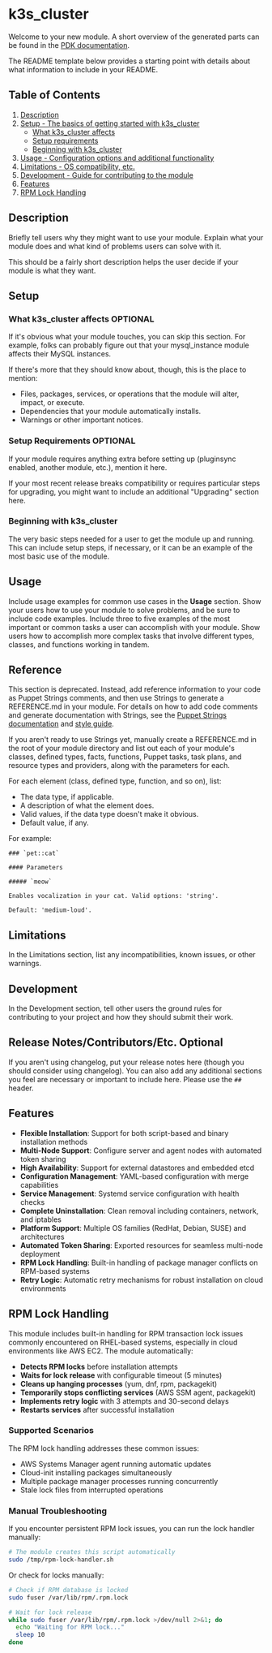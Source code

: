 # k3s_cluster

Welcome to your new module. A short overview of the generated parts can be found
in the [PDK documentation][1].

The README template below provides a starting point with details about what
information to include in your README.

## Table of Contents

1. [Description](#description)
1. [Setup - The basics of getting started with k3s_cluster](#setup)
    * [What k3s_cluster affects](#what-k3s_cluster-affects)
    * [Setup requirements](#setup-requirements)
    * [Beginning with k3s_cluster](#beginning-with-k3s_cluster)
1. [Usage - Configuration options and additional functionality](#usage)
1. [Limitations - OS compatibility, etc.](#limitations)
1. [Development - Guide for contributing to the module](#development)
1. [Features](#features)
1. [RPM Lock Handling](#rpm-lock-handling)

## Description

Briefly tell users why they might want to use your module. Explain what your
module does and what kind of problems users can solve with it.

This should be a fairly short description helps the user decide if your module
is what they want.

## Setup

### What k3s_cluster affects **OPTIONAL**

If it's obvious what your module touches, you can skip this section. For
example, folks can probably figure out that your mysql_instance module affects
their MySQL instances.

If there's more that they should know about, though, this is the place to
mention:

* Files, packages, services, or operations that the module will alter, impact,
  or execute.
* Dependencies that your module automatically installs.
* Warnings or other important notices.

### Setup Requirements **OPTIONAL**

If your module requires anything extra before setting up (pluginsync enabled,
another module, etc.), mention it here.

If your most recent release breaks compatibility or requires particular steps
for upgrading, you might want to include an additional "Upgrading" section here.

### Beginning with k3s_cluster

The very basic steps needed for a user to get the module up and running. This
can include setup steps, if necessary, or it can be an example of the most basic
use of the module.

## Usage

Include usage examples for common use cases in the **Usage** section. Show your
users how to use your module to solve problems, and be sure to include code
examples. Include three to five examples of the most important or common tasks a
user can accomplish with your module. Show users how to accomplish more complex
tasks that involve different types, classes, and functions working in tandem.

## Reference

This section is deprecated. Instead, add reference information to your code as
Puppet Strings comments, and then use Strings to generate a REFERENCE.md in your
module. For details on how to add code comments and generate documentation with
Strings, see the [Puppet Strings documentation][2] and [style guide][3].

If you aren't ready to use Strings yet, manually create a REFERENCE.md in the
root of your module directory and list out each of your module's classes,
defined types, facts, functions, Puppet tasks, task plans, and resource types
and providers, along with the parameters for each.

For each element (class, defined type, function, and so on), list:

* The data type, if applicable.
* A description of what the element does.
* Valid values, if the data type doesn't make it obvious.
* Default value, if any.

For example:

```
### `pet::cat`

#### Parameters

##### `meow`

Enables vocalization in your cat. Valid options: 'string'.

Default: 'medium-loud'.
```

## Limitations

In the Limitations section, list any incompatibilities, known issues, or other
warnings.

## Development

In the Development section, tell other users the ground rules for contributing
to your project and how they should submit their work.

## Release Notes/Contributors/Etc. **Optional**

If you aren't using changelog, put your release notes here (though you should
consider using changelog). You can also add any additional sections you feel are
necessary or important to include here. Please use the `##` header.

## Features

- **Flexible Installation**: Support for both script-based and binary installation methods
- **Multi-Node Support**: Configure server and agent nodes with automated token sharing
- **High Availability**: Support for external datastores and embedded etcd
- **Configuration Management**: YAML-based configuration with merge capabilities
- **Service Management**: Systemd service configuration with health checks
- **Complete Uninstallation**: Clean removal including containers, network, and iptables
- **Platform Support**: Multiple OS families (RedHat, Debian, SUSE) and architectures
- **Automated Token Sharing**: Exported resources for seamless multi-node deployment
- **RPM Lock Handling**: Built-in handling of package manager conflicts on RPM-based systems
- **Retry Logic**: Automatic retry mechanisms for robust installation on cloud environments

## RPM Lock Handling

This module includes built-in handling for RPM transaction lock issues commonly encountered on RHEL-based systems, especially in cloud environments like AWS EC2. The module automatically:

- **Detects RPM locks** before installation attempts
- **Waits for lock release** with configurable timeout (5 minutes)
- **Cleans up hanging processes** (yum, dnf, rpm, packagekit)
- **Temporarily stops conflicting services** (AWS SSM agent, packagekit)
- **Implements retry logic** with 3 attempts and 30-second delays
- **Restarts services** after successful installation

### Supported Scenarios

The RPM lock handling addresses these common issues:
- AWS Systems Manager agent running automatic updates
- Cloud-init installing packages simultaneously
- Multiple package manager processes running concurrently
- Stale lock files from interrupted operations

### Manual Troubleshooting

If you encounter persistent RPM lock issues, you can run the lock handler manually:

```bash
# The module creates this script automatically
sudo /tmp/rpm-lock-handler.sh
```

Or check for locks manually:
```bash
# Check if RPM database is locked
sudo fuser /var/lib/rpm/.rpm.lock

# Wait for lock release
while sudo fuser /var/lib/rpm/.rpm.lock >/dev/null 2>&1; do
  echo "Waiting for RPM lock..."
  sleep 10
done
```

[1]: https://puppet.com/docs/pdk/latest/pdk_generating_modules.html
[2]: https://puppet.com/docs/puppet/latest/puppet_strings.html
[3]: https://puppet.com/docs/puppet/latest/puppet_strings_style.html
